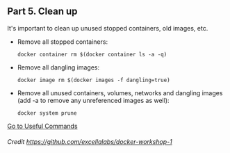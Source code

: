## Part 5. Clean up

It's important to clean up unused stopped containers, old images, etc.

- Remove all stopped containers:

  `docker container rm $(docker container ls -a -q)`

- Remove all dangling images:

  `docker image rm $(docker images -f dangling=true)`

- Remove all unused containers, volumes, networks and dangling images (add -a to remove any unreferenced images as well):

  `docker system prune`

[Go to Useful Commands](README-commands.md)

###### Credit https://github.com/excellalabs/docker-workshop-1